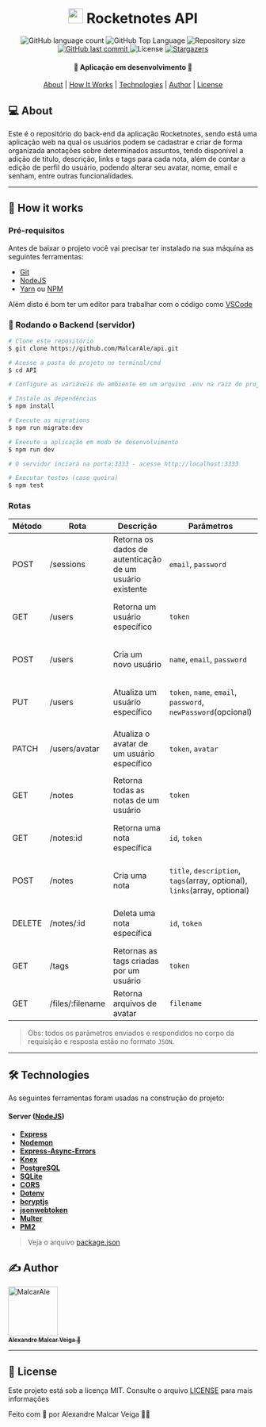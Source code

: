 <h1 align="center">
    <img src=".github/logo-rocketnotes.svg" title="Rocketnotes" alt="" width="30px" />
    Rocketnotes API
</h1>

<p align="center">
  <img alt="GitHub language count" src="https://img.shields.io/github/languages/count/malcarale/api">

  <img alt="GitHub Top Language" src="https://img.shields.io/github/languages/top/malcarale/api" />

  <img alt="Repository size" src="https://img.shields.io/github/repo-size/malcarale/api">
  
  <a href="https://github.com/malcarale/api/commits/master">
    <img alt="GitHub last commit" src="https://img.shields.io/github/last-commit/malcarale/api">
  </a>
    
   <img alt="License" src="https://img.shields.io/github/license/malcarale/api">

   <a href="https://github.com/malcarale/api/stargazers">
    <img alt="Stargazers" src="https://img.shields.io/github/stars/malcarale/api?style=social">
  </a>
</p>

<h4 align="center"> 
	🚀 Aplicação em desenvolvimento 🚀
</h4>

<p align="center">
 <a href="#-about">About</a> |
 <!-- <a href="#-funcionalidades">Funcionalidades</a> | -->
 <!-- <a href="#-layout">Layout</a> | -->
 <a href="#-how-it-works">How It Works</a> | 
 <a href="#-technologies">Technologies</a> | 
 <!-- <a href="#-contribuidores">Contribuidores</a> |  -->
 <a href="#-author">Author</a> | 
 <a href="#-license">License</a>
</p>


## 💻 About

Este é o repositório do back-end da aplicação Rocketnotes, sendo está uma aplicação web na qual os usuários podem se cadastrar e criar de forma organizada anotações sobre determinados assuntos, tendo disponível a adição de titulo, descrição, links e tags para cada nota, além de contar a edição de perfil do usuário, podendo alterar seu avatar, nome, email e senham, entre outras funcionalidades.


---




## 🚀 How it works



### Pré-requisitos

Antes de baixar o projeto você vai precisar ter instalado na sua máquina as seguintes ferramentas:

* [Git](https://git-scm.com)
* [NodeJS](https://nodejs.org/en/)
* [Yarn](https://yarnpkg.com/) ou [NPM](https://www.npmjs.com/)

Além disto é bom ter um editor para trabalhar com o código como [VSCode](https://code.visualstudio.com/)

### 🎲 Rodando o Backend (servidor)

```bash
# Clone este repositório
$ git clone https://github.com/MalcarAle/api.git

# Acesse a pasta do projeto no terminal/cmd
$ cd API

# Configure as variáveis de ambiente em um arquivo .env na raiz do projeto (use o arquivo .env.example como base)

# Instale as dependências
$ npm install

# Execute as migrations
$ npm run migrate:dev

# Execute a aplicação em modo de desenvolvimento
$ npm run dev

# O servidor inciará na porta:3333 - acesse http://localhost:3333

# Executar testes (caso queira)
$ npm test
```

### Rotas

| Método | Rota	| Descrição	| Parâmetros | Observação |
| --- | --- | --- | --- | --- |
| POST | /sessions | Retorna os dados de autenticação de um usuário existente | `email`, `password` | enviar parâmetros no `body` | 
| GET	| /users	| Retorna um usuário específico	| `token` |	enviar `token` de autenticação no `header` |
| POST | /users | Cria um novo usuário | `name`, `email`, `password` | enviar parâmetros no `body` da requisição |
| PUT | /users | Atualiza um usuário específico | `token`, `name`, `email`, `password`, `newPassword`(opcional) | enviar `token` pelo `header` e o restante no `body` |
| PATCH | /users/avatar | Atualiza o avatar de um usuário específico | `token`, `avatar` | enviar `token` pelo `header` e o `avatar` no formato `multipart` |
| GET | /notes | Retorna todas as notas de um usuário | `token` | enviar `token` de autenticação no `header` |
| GET | /notes:id | Retorna uma nota específica | `id`, `token` |  enviar `token` pelo `header` e `id` pela rota |
| POST | /notes | Cria uma nota | `title`, `description`, `tags`(array, optional), `links`(array, optional) | enviar `token` pelo `header` e o restante no `body` |
| DELETE | /notes/:id | Deleta uma nota específica | `id`, `token` | enviar `token` pelo `header` e `id` pela rota |
| GET | /tags | Retornas as tags criadas por um usuário | `token` | enviar `token` de autenticação no `header` |
| GET | /files/:filename | Retorna arquivos de avatar | `filename` | enviar `filename` pela rota |

> Obs: todos os parâmetros enviados e respondidos no corpo da requisição e resposta estão no formato `JSON`.
---

## 🛠 Technologies

As seguintes ferramentas foram usadas na construção do projeto:



#### **Server**  ([NodeJS](https://nodejs.org/en/))

-   **[Express](https://expressjs.com/pt-br/)**
-   **[Nodemon](https://www.npmjs.com/package/nodemon)**
-   **[Express-Async-Errors](https://www.npmjs.com/package/express-async-errors)**
-   **[Knex](https://knexjs.org/)**
-   **[PostgreSQL](https://node-postgres.com/)**
-   **[SQLite](https://github.com/mapbox/node-sqlite3)**
-   **[CORS](https://www.npmjs.com/package/cors)**
-   **[Dotenv](https://www.npmjs.com/package/dotenv)**
-   **[bcryptjs](https://www.npmjs.com/package/bcryptjs)**
-   **[jsonwebtoken](https://www.npmjs.com/package/jsonwebtoken)**
-   **[Multer](https://www.npmjs.com/package/multer)**
-   **[PM2](https://pm2.keymetrics.io/)**

> Veja o arquivo  [package.json](https://github.com/MalcarAle/api/blob/main/package.json)



## ✍ Author

<a href="https://github.com/PabloXT14">
 <img alt="MalcarAle" title="MalcarAle" src="https://github.com/MalcarAle.png" width="100px" />
 <br />
 <sub><strong>Alexandre Malcar Veiga</strong> 🚀</sub>
</a>

<br />

---

## 📝 License

Este projeto está sob a licença MIT. Consulte o arquivo [LICENSE](./LICENSE) para mais informações

Feito com 💜 por Alexandre Malcar Veiga 👋🏽 
